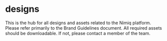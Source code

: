 # designs
This is the hub for all designs and assets related to the Nimiq platform. 
Please refer primarily to the Brand Guidelines document. All required assets should be downloadable. If not, please contact a member of the team.
